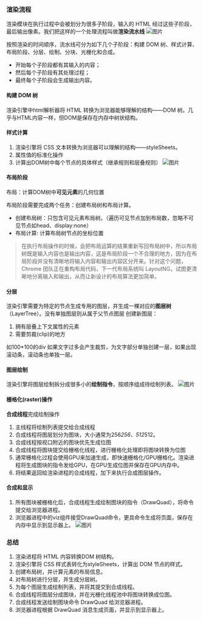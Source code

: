 ### 渲染流程
渲染模块在执行过程中会被划分为很多子阶段，输入的 HTML 经过这些子阶段，最后输出像素。我们把这样的一个处理流程叫做**渲染流水线**
![图片](https://user-images.githubusercontent.com/31262456/145920191-1cc04a52-0520-4137-a186-697fbe2eb663.png)

按照渲染的时间顺序，流水线可分为如下几个子阶段：构建 DOM 树、样式计算、布局阶段、分层、绘制、分块、光栅化和合成。
- 开始每个子阶段都有其输入的内容；
- 然后每个子阶段有其处理过程；
- 最终每个子阶段会生成输出内容。

#### 构建 DOM 树
渲染引擎中html解析器将 HTML 转换为浏览器能够理解的结构——DOM 树。几乎与HTML内容一样，但DOM是保存在内存中树状结构。

#### 样式计算
1. 渲染引擎将 CSS 文本转换为浏览器可以理解的结构——styleSheets。
2. 属性值的标准化操作
3. 计算出DOM树中每个节点的具体样式（继承规则和层叠规则）
![图片](https://user-images.githubusercontent.com/31262456/145920231-6d99417e-fcc7-4af8-aa72-aa9a4b13abc9.png)


#### 布局阶段
布局：计算DOM树中**可见元素**的几何位置

布局阶段需要完成两个任务：创建布局树和布局计算。
- 创建布局树：只包含可见元素布局树。（遍历可见节点加到布局数，忽略不可见节点如head、display:none）
- 布局计算: 计算布局树节点的坐标位置

> 在执行布局操作的时候，会把布局运算的结果重新写回布局树中，所以布局树既是输入内容也是输出内容，这是布局阶段一个不合理的地方，因为在布局阶段并没有清晰地将输入内容和输出内容区分开来。针对这个问题，Chrome 团队正在重构布局代码，下一代布局系统叫 LayoutNG，试图更清晰地分离输入和输出，从而让新设计的布局算法更加简单。

#### 分层
渲染引擎需要为特定的节点生成专用的图层，并生成一棵对应的**图层树**（LayerTree）。没有单独图层则从属于父节点图层
创建新图层：
1. 拥有层叠上下文属性的元素
2. 需要剪裁(clip)的地方

如100*100的div 如果文字过多会产生裁剪，为文字部分单独创建一层，如果出现滚动条，滚动条也单独一层。

#### 图层绘制
渲染引擎将图层绘制拆分成很多小的**绘制指令**，按顺序组成待绘制列表。
![图片](https://user-images.githubusercontent.com/31262456/145920738-a7816565-df9b-4636-a38e-aca8e6c65387.png)

#### 栅格化(raster)操作
**合成线程**完成绘制操作

1. 主线程将绘制列表提交给合成线程
2. 合成线程将图层划分为图块，大小通常为256*256、512*512。
3. 合成线程按视口附近的图块优先生成位图
4. 合成线程将图块提交给栅格化线程，进行栅格化处理即将图块转换为位图
5. 通常栅格化过程会使用GPU来加速生成，即快速栅格化/GPU栅格化。渲染进程将生成图块的指令发给GPU，在GPU生成位图并保存在GPU内存中。
6. 将结果返回给渲染进程的合成线程，加下来执行合成图层操作。


#### 合成和显示
1. 所有图块被栅格化后，合成线程生成绘制图块的指令（DrawQuad），将命令提交给浏览器进程。
2. 浏览器进程中的viz组件接受DrawQuad命令，更具命令生成将页面，保存在内存中显示到显示器上。
![图片](https://user-images.githubusercontent.com/31262456/145921131-d5137a8b-85ab-49bd-9f76-1d93204862d8.png)


### 总结
1. 渲染进程将 HTML 内容转换DOM 树结构。
2. 渲染引擎将 CSS 样式表转化为styleSheets，计算出 DOM 节点的样式。
3. 创建布局树，并计算元素的布局信息。
4. 对布局树进行分层，并生成分层树。
5. 为每个图层生成绘制列表，并将其提交到合成线程。
6. 合成线程将图层分成图块，并在光栅化线程池中将图块转换成位图。
7. 合成线程发送绘制图块命令 DrawQuad 给浏览器进程。
8. 浏览器进程根据 DrawQuad 消息生成页面，并显示到显示器上。
